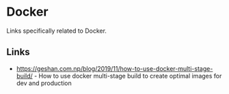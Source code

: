 # Docker

Links specifically related to Docker.

## Links

- https://geshan.com.np/blog/2019/11/how-to-use-docker-multi-stage-build/ - How to use docker multi-stage build to create optimal images for dev and production
